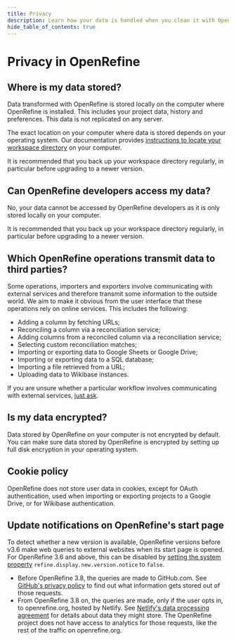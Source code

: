 ```yaml
---
title: Privacy
description: Learn how your data is handled when you clean it with OpenRefine.
hide_table_of_contents: true
---
```


# Privacy in OpenRefine

## Where is my data stored?

  Data transformed with OpenRefine is stored locally on the computer where OpenRefine is installed.
  This includes your project data, history and preferences.
  This data is not replicated on any server.

  The exact location on your computer where data is stored depends on your operating system.
  Our documentation provides [instructions to locate your workspace directory](docs/manual/installing#back-up-your-data) on your computer.

  It is recommended that you back up your workspace directory regularly, in particular before
  upgrading to a newer version.

## Can OpenRefine developers access my data?

No, your data cannot be accessed by OpenRefine developers as it is only stored locally on your
computer.

It is recommended that you back up your workspace directory regularly, in particular before
upgrading to a newer version.

## Which OpenRefine operations transmit data to third parties?

Some operations, importers and exporters involve communicating with external services
and therefore transmit some information to the outside world.
We aim to make it obvious from the user interface that these operations rely on online
services. This includes the following:
- Adding a column by fetching URLs;
- Reconciling a column via a reconciliation service;
- Adding columns from a reconciled column via a reconciliation service;
- Selecting custom reconciliation matches;
- Importing or exporting data to Google Sheets or Google Drive;
- Importing or exporting data to a SQL database;
- Importing a file retrieved from a URL;
- Uploading data to Wikibase instances.

If you are unsure whether a particular workflow involves communicating with external
services, [just ask](/community).

## Is my data encrypted?

Data stored by OpenRefine on your computer is not encrypted by default.
You can make sure data stored by OpenRefine is encrypted by setting up full disk
encryption in your operating system.

## Cookie policy

OpenRefine does not store user data in cookies, except for OAuth authentication,
used when importing or exporting projects to a Google Drive, or for Wikibase authentication.

## Update notifications on OpenRefine's start page

To detect whether a new version is available, OpenRefine versions before v3.6 make web queries to external websites when its start page is opened. For OpenRefine 3.6 and above, this can be disabled by [setting the system property](docs/manual/running#jvm-preferences) `refine.display.new.version.notice` to `false`.
* Before OpenRefine 3.8, the queries are made to GitHub.com. See [GitHub's privacy policy](https://docs.github.com/en/site-policy/privacy-policies/github-general-privacy-statement) to find out what information gets stored out of those requests.
* From OpenRefine 3.8 on, the queries are made, only if the user opts in, to openrefine.org, hosted by Netlify. See [Netlify's data processing agreement](https://www.netlify.com/pdf/netlify-dpa.pdf) for details about data they might store. The OpenRefine project does not have access to analytics for those requests, like the rest of the traffic on openrefine.org.

